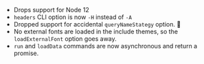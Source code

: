 - Drops support for Node 12
- `headers` CLI option is now `-H` instead of `-A`
- Dropped support for accidental `queryNameStategy` option. 🤦
- No external fonts are loaded in the include themes, so the `loadExternalFont` option goes away.
- `run` and `loadData` commands are now asynchronous and return a promise.